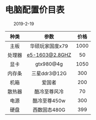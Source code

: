 # 电脑配置价目表

&emsp;&emsp;2019-2-19

种类|参数|价格
:-:|:-:|:-:
主板   | 华硕玩家国度x79 | 1000
处理器 | e5-1603@2.8GHZ | 50
显卡   |gtx980@4g | 1050
内存条 | 三星ddr3@12G | 300
机箱 | 爱国者 | 200
散热器 | 酷冷至尊风冷 |  70
电源 | 酷冷至尊450w |  300
硬盘 | 西数固态480G | 399